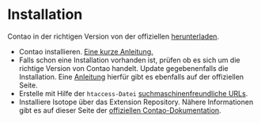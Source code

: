 # Installation

Contao in der richtigen Version von der offiziellen [herunterladen][1].

* Contao installieren. [Eine kurze Anleitung.][2]
* Falls schon eine Installation vorhanden ist, prüfen ob es sich um die richtige Version von Contao handelt. Update gegebenenfalls die Installation. Eine [Anleitung][3] hierfür gibt es ebenfalls auf der offiziellen Seite. 
* Erstelle mit Hilfe der `htaccess-Datei` [suchmaschinenfreundliche URLs][4].
* Installiere Isotope über das Extension Repository. Nähere Informationen gibt es auf dieser Seite der [offiziellen Contao-Dokumentation][5].

[1]: https://contao.org/de/download.html
[2]: https://contao.org/de/manual/2.11/installation.html#das-contao-installtool
[3]: https://contao.org/de/manual/2.11/installation.html#manuelles-update
[4]: https://contao.org/de/manual/3.0/installation.html#suchmaschinenfreundliche-urls-verwenden
[5]: https://contao.org/de/manual/2.11/system-administration.html#erweiterungen